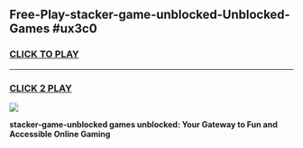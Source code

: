 
## Free-Play-stacker-game-unblocked-Unblocked-Games #ux3c0
<h3>
<a href="https://news.freeplayer.one?title=stacker-game-unblocked&ref=8M">CLICK TO PLAY</a></h3>
<hr>

<h3>
<a href="https://news.freeplayer.one?title=stacker-game-unblocked&ref=8M">CLICK 2 PLAY</a>
  
</h3>

<a href="https://news.freeplayer.one?title=stacker-game-unblocked&ref=8M"><img src="https://clearcache.store/games.png"></a>


**stacker-game-unblocked games unblocked: Your Gateway to Fun and Accessible Online Gaming**

